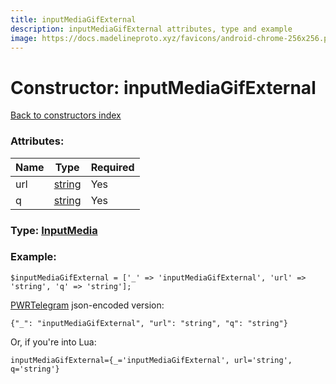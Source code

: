 ```yaml
---
title: inputMediaGifExternal
description: inputMediaGifExternal attributes, type and example
image: https://docs.madelineproto.xyz/favicons/android-chrome-256x256.png
---
```

# Constructor: inputMediaGifExternal  
[Back to constructors index](index.md)



### Attributes:

| Name     |    Type       | Required |
|----------|---------------|----------|
|url|[string](../types/string.md) | Yes|
|q|[string](../types/string.md) | Yes|



### Type: [InputMedia](../types/InputMedia.md)


### Example:

```
$inputMediaGifExternal = ['_' => 'inputMediaGifExternal', 'url' => 'string', 'q' => 'string'];
```  

[PWRTelegram](https://pwrtelegram.xyz) json-encoded version:

```
{"_": "inputMediaGifExternal", "url": "string", "q": "string"}
```


Or, if you're into Lua:  


```
inputMediaGifExternal={_='inputMediaGifExternal', url='string', q='string'}

```


